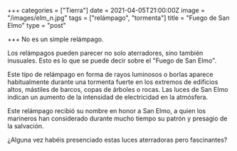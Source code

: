 +++
categories = ["Tierra"]
date = 2021-04-05T21:00:00Z
image = "/images/elm_n.jpg"
tags = ["relámpago", "tormenta"]
title = "Fuego de San Elmo"
type = "post"

+++
No es un simple relámpago.  
  
Los relámpagos pueden parecer no solo aterradores, sino también inusuales. Esto es lo que se puede decir sobre el "Fuego de San Elmo".  
  
Este tipo de relámpago en forma de rayos luminosos o borlas aparece habitualmente durante una tormenta fuerte en los extremos de edificios altos, mástiles de barcos, copas de árboles o rocas. Las luces de San Elmo indican un aumento de la intensidad de electricidad en la atmósfera.  
  
Este relámpago recibió su nombre en honor a San Elmo, a quien los marineros han considerado durante mucho tiempo su patrón y presagio de la salvación.  
  
¿Alguna vez habéis presenciado estas luces aterradoras pero fascinantes?
